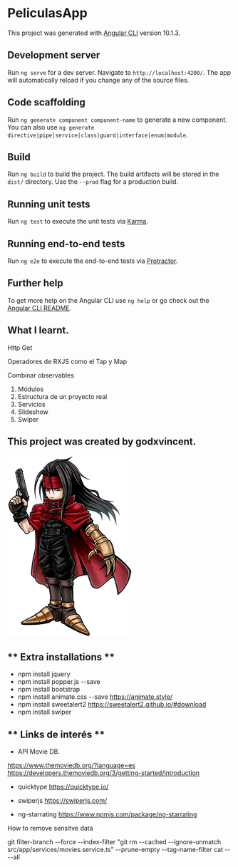# PeliculasApp

This project was generated with [Angular CLI](https://github.com/angular/angular-cli) version 10.1.3.

## Development server

Run `ng serve` for a dev server. Navigate to `http://localhost:4200/`. The app will automatically reload if you change any of the source files.

## Code scaffolding

Run `ng generate component component-name` to generate a new component. You can also use `ng generate directive|pipe|service|class|guard|interface|enum|module`.

## Build

Run `ng build` to build the project. The build artifacts will be stored in the `dist/` directory. Use the `--prod` flag for a production build.

## Running unit tests

Run `ng test` to execute the unit tests via [Karma](https://karma-runner.github.io).

## Running end-to-end tests

Run `ng e2e` to execute the end-to-end tests via [Protractor](http://www.protractortest.org/).

## Further help

To get more help on the Angular CLI use `ng help` or go check out the [Angular CLI README](https://github.com/angular/angular-cli/blob/master/README.md).

## What I learnt.

Http Get

Operadores de RXJS como el Tap y Map

Combinar observables

1. Módulos
2. Estructura de un proyecto real
3. Servicios
4. Slideshow
5. Swiper

## **This project was created by godxvincent.**

![Godxvincent](DFFOO_Vincent_Valentine.png)

## ** Extra installations **
* npm install jquery 
* npm install popper.js --save 
* npm install bootstrap  
* npm install animate.css --save  https://animate.style/ 
* npm install sweetalert2  https://sweetalert2.github.io/#download
* npm install swiper


## ** Links de interés  ** 
* API Movie DB.

https://www.themoviedb.org/?language=es
https://developers.themoviedb.org/3/getting-started/introduction

* quicktype
https://quicktype.io/

* swiperjs
https://swiperjs.com/

* ng-starrating
https://www.npmjs.com/package/ng-starrating

How to remove sensitve data

git filter-branch --force --index-filter "git rm --cached --ignore-unmatch src/app/services/movies.service.ts" --prune-empty --tag-name-filter cat -- --all